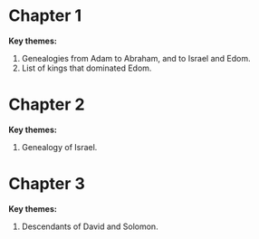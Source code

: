 # Chapter 1
**Key themes:**
1. Genealogies from Adam to Abraham, and to Israel and Edom.
2. List of kings that dominated Edom.
# Chapter 2
**Key themes:**
1. Genealogy of Israel.
# Chapter 3
**Key themes:**
1. Descendants of David and Solomon.